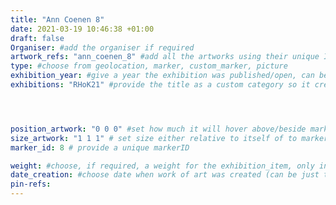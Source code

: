 ```yaml
---
title: "Ann Coenen 8"
date: 2021-03-19 10:46:38 +01:00
draft: false
Organiser: #add the organiser if required
artwork_refs: "ann_coenen_8" #add all the artworks using their unique ID Name
type: #choose from geolocation, marker, custom_marker, picture
exhibition_year: #give a year the exhibition was published/open, can be different of creation date of this item
exhibitions: "RHoK21" #provide the title as a custom category so it creates a page for the exhibition




position_artwork: "0 0 0" #set how much it will hover above/beside marker/geolocation. Use "0 0 0" for 3 axes
size_artwork: "1 1 1" # set size either relative to itself of to markers
marker_id: 8 # provide a unique markerID

weight: #choose, if required, a weight for the exhibition_item, only integers
date_creation: #choose date when work of art was created (can be just the year if needed)
pin-refs:
---
```


